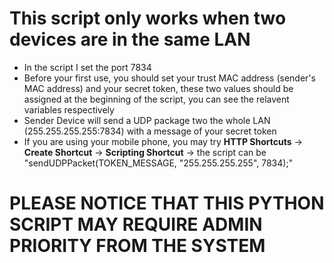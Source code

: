 # This script only works when two devices are in the same LAN
 - In the script I set the port 7834
 - Before your first use, you should set your trust MAC address (sender's MAC address) and your secret token, these two values should be assigned at the beginning of the script, you can see the relavent variables respectively
 - Sender Device will send a UDP package two the whole LAN (255.255.255.255:7834) with a message of your secret token
 - If you are using your mobile phone, you may try **HTTP Shortcuts** -> **Create Shortcut** -> **Scripting Shortcut** -> the script can be "sendUDPPacket(TOKEN_MESSAGE, "255.255.255.255", 7834);"
# PLEASE NOTICE THAT THIS PYTHON SCRIPT MAY REQUIRE ADMIN PRIORITY FROM THE SYSTEM
